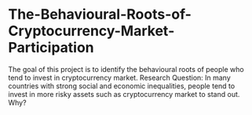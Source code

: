 # The-Behavioural-Roots-of-Cryptocurrency-Market-Participation
The goal of this project is to identify the behavioural roots of people who tend to invest in cryptocurrency market.
Research Question: In many countries with strong social and economic inequalities, people tend to invest in more risky assets such as cryptocurrency market to stand out. Why?
 
